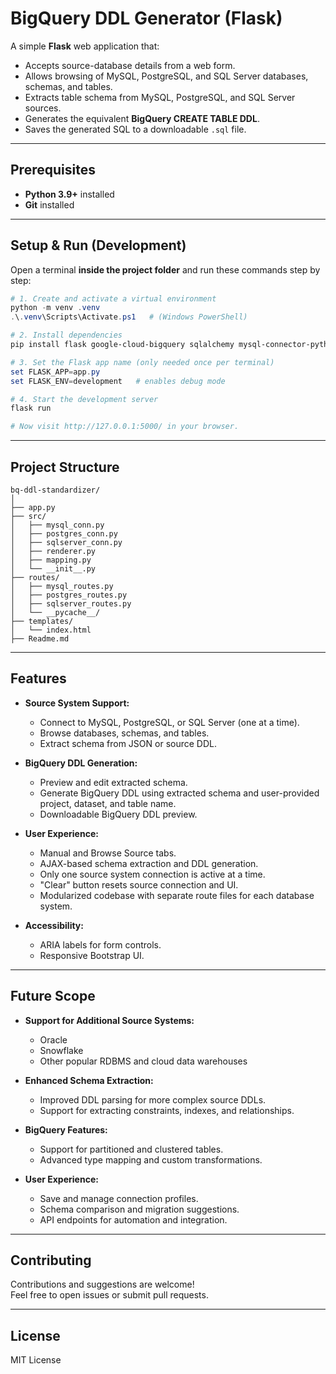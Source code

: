 # BigQuery DDL Generator (Flask)

A simple **Flask** web application that:

* Accepts source-database details from a web form.
* Allows browsing of MySQL, PostgreSQL, and SQL Server databases, schemas, and tables.
* Extracts table schema from MySQL, PostgreSQL, and SQL Server sources.
* Generates the equivalent **BigQuery CREATE TABLE DDL**.
* Saves the generated SQL to a downloadable `.sql` file.

---

## Prerequisites

* **Python 3.9+** installed
* **Git** installed

---

## Setup & Run (Development)

Open a terminal **inside the project folder** and run these commands step by step:

```powershell
# 1. Create and activate a virtual environment
python -m venv .venv
.\.venv\Scripts\Activate.ps1   # (Windows PowerShell)

# 2. Install dependencies
pip install flask google-cloud-bigquery sqlalchemy mysql-connector-python psycopg2 pyodbc

# 3. Set the Flask app name (only needed once per terminal)
set FLASK_APP=app.py
set FLASK_ENV=development   # enables debug mode

# 4. Start the development server
flask run

# Now visit http://127.0.0.1:5000/ in your browser.
```

---

## Project Structure

```
bq-ddl-standardizer/
│
├── app.py
├── src/
│   ├── mysql_conn.py
│   ├── postgres_conn.py
│   ├── sqlserver_conn.py
│   ├── renderer.py
│   ├── mapping.py
│   └── __init__.py
├── routes/
│   ├── mysql_routes.py
│   ├── postgres_routes.py
│   ├── sqlserver_routes.py
│   └── __pycache__/
├── templates/
│   └── index.html
├── Readme.md
```

---

## Features

- **Source System Support:**  
  - Connect to MySQL, PostgreSQL, or SQL Server (one at a time).
  - Browse databases, schemas, and tables.
  - Extract schema from JSON or source DDL.

- **BigQuery DDL Generation:**  
  - Preview and edit extracted schema.
  - Generate BigQuery DDL using extracted schema and user-provided project, dataset, and table name.
  - Downloadable BigQuery DDL preview.

- **User Experience:**  
  - Manual and Browse Source tabs.
  - AJAX-based schema extraction and DDL generation.
  - Only one source system connection is active at a time.
  - "Clear" button resets source connection and UI.
  - Modularized codebase with separate route files for each database system.

- **Accessibility:**  
  - ARIA labels for form controls.
  - Responsive Bootstrap UI.

---

## Future Scope

- **Support for Additional Source Systems:**
  - Oracle
  - Snowflake
  - Other popular RDBMS and cloud data warehouses

- **Enhanced Schema Extraction:**
  - Improved DDL parsing for more complex source DDLs.
  - Support for extracting constraints, indexes, and relationships.

- **BigQuery Features:**
  - Support for partitioned and clustered tables.
  - Advanced type mapping and custom transformations.

- **User Experience:**
  - Save and manage connection profiles.
  - Schema comparison and migration suggestions.
  - API endpoints for automation and integration.

---

## Contributing

Contributions and suggestions are welcome!  
Feel free to open issues or submit pull requests.

---

## License

MIT License
